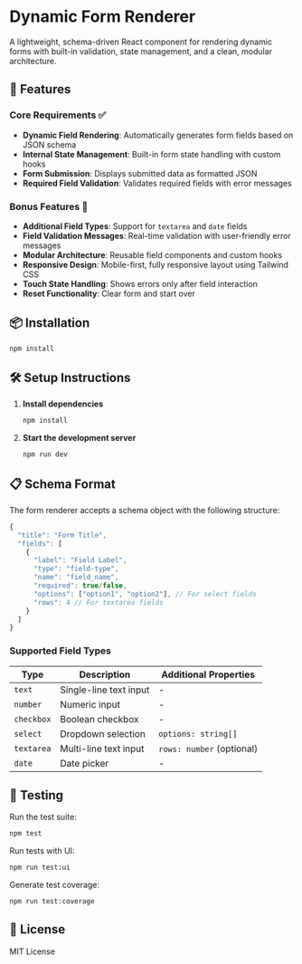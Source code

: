 # Dynamic Form Renderer

A lightweight, schema-driven React component for rendering dynamic forms with built-in validation, state management, and a clean, modular architecture.

## 🚀 Features

### Core Requirements ✅
- **Dynamic Field Rendering**: Automatically generates form fields based on JSON schema
- **Internal State Management**: Built-in form state handling with custom hooks
- **Form Submission**: Displays submitted data as formatted JSON
- **Required Field Validation**: Validates required fields with error messages

### Bonus Features 🌟
- **Additional Field Types**: Support for `textarea` and `date` fields
- **Field Validation Messages**: Real-time validation with user-friendly error messages
- **Modular Architecture**: Reusable field components and custom hooks
- **Responsive Design**: Mobile-first, fully responsive layout using Tailwind CSS
- **Touch State Handling**: Shows errors only after field interaction
- **Reset Functionality**: Clear form and start over

## 📦 Installation

```bash
npm install
```

## 🛠️ Setup Instructions

1. **Install dependencies**
   ```bash
   npm install
   ```

2. **Start the development server**
   ```bash
   npm run dev
   ```

## 📋 Schema Format

The form renderer accepts a schema object with the following structure:

```javascript
{
  "title": "Form Title",
  "fields": [
    {
      "label": "Field Label",
      "type": "field-type",
      "name": "field_name",
      "required": true/false,
      "options": ["option1", "option2"], // For select fields
      "rows": 4 // For textarea fields
    }
  ]
}
```

### Supported Field Types

| Type | Description | Additional Properties |
|------|-------------|----------------------|
| `text` | Single-line text input | - |
| `number` | Numeric input | - |
| `checkbox` | Boolean checkbox | - |
| `select` | Dropdown selection | `options: string[]` |
| `textarea` | Multi-line text input | `rows: number` (optional) |
| `date` | Date picker | - |

## 🧪 Testing

Run the test suite:

```bash
npm test
```

Run tests with UI:

```bash
npm run test:ui
```

Generate test coverage:

```bash
npm run test:coverage
```

## 📄 License

MIT License